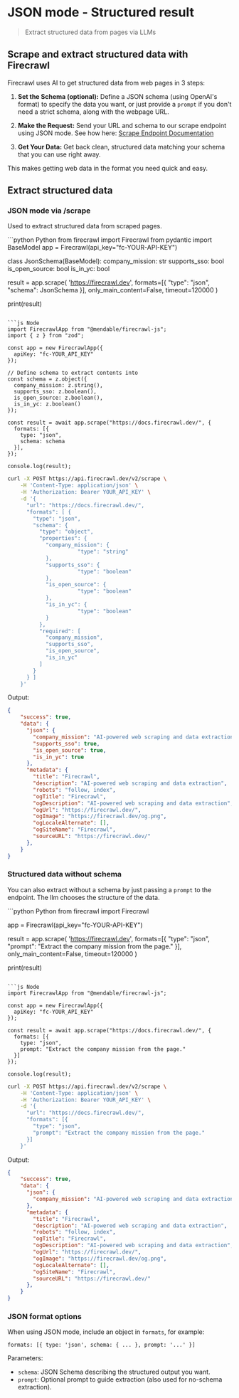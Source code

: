 # JSON mode - Structured result

> Extract structured data from pages via LLMs

## Scrape and extract structured data with Firecrawl

Firecrawl uses AI to get structured data from web pages in 3 steps:

1. **Set the Schema (optional):**
   Define a JSON schema (using OpenAI's format) to specify the data you want, or just provide a `prompt` if you don't need a strict schema, along with the webpage URL.

2. **Make the Request:**
   Send your URL and schema to our scrape endpoint using JSON mode. See how here:
   [Scrape Endpoint Documentation](https://docs.firecrawl.dev/api-reference/endpoint/scrape)

3. **Get Your Data:**
   Get back clean, structured data matching your schema that you can use right away.

This makes getting web data in the format you need quick and easy.

## Extract structured data

### JSON mode via /scrape

Used to extract structured data from scraped pages.

<CodeGroup>
  ```python Python
  from firecrawl import Firecrawl
  from pydantic import BaseModel
  app = Firecrawl(api_key="fc-YOUR-API-KEY")

  class JsonSchema(BaseModel):
      company_mission: str
      supports_sso: bool
      is_open_source: bool
      is_in_yc: bool

  result = app.scrape(
      'https://firecrawl.dev',
      formats=[{
        "type": "json",
        "schema": JsonSchema
      }],
      only_main_content=False,
      timeout=120000
  )

  print(result)
  ```

  ```js Node
  import FirecrawlApp from "@mendable/firecrawl-js";
  import { z } from "zod";

  const app = new FirecrawlApp({
    apiKey: "fc-YOUR_API_KEY"
  });

  // Define schema to extract contents into
  const schema = z.object({
    company_mission: z.string(),
    supports_sso: z.boolean(),
    is_open_source: z.boolean(),
    is_in_yc: z.boolean()
  });

  const result = await app.scrape("https://docs.firecrawl.dev/", {
    formats: [{
      type: "json",
      schema: schema
    }],
  });

  console.log(result);
  ```

  ```bash cURL
  curl -X POST https://api.firecrawl.dev/v2/scrape \
      -H 'Content-Type: application/json' \
      -H 'Authorization: Bearer YOUR_API_KEY' \
      -d '{
        "url": "https://docs.firecrawl.dev/",
        "formats": [ {
          "type": "json",
          "schema": {
            "type": "object",
            "properties": {
              "company_mission": {
                        "type": "string"
              },
              "supports_sso": {
                        "type": "boolean"
              },
              "is_open_source": {
                        "type": "boolean"
              },
              "is_in_yc": {
                        "type": "boolean"
              }
            },
            "required": [
              "company_mission",
              "supports_sso",
              "is_open_source",
              "is_in_yc"
            ]
          }
        } ]
      }'
  ```
</CodeGroup>

Output:

```json JSON
{
    "success": true,
    "data": {
      "json": {
        "company_mission": "AI-powered web scraping and data extraction",
        "supports_sso": true,
        "is_open_source": true,
        "is_in_yc": true
      },
      "metadata": {
        "title": "Firecrawl",
        "description": "AI-powered web scraping and data extraction",
        "robots": "follow, index",
        "ogTitle": "Firecrawl",
        "ogDescription": "AI-powered web scraping and data extraction",
        "ogUrl": "https://firecrawl.dev/",
        "ogImage": "https://firecrawl.dev/og.png",
        "ogLocaleAlternate": [],
        "ogSiteName": "Firecrawl",
        "sourceURL": "https://firecrawl.dev/"
      },
    }
}
```

### Structured data without schema

You can also extract without a schema by just passing a `prompt` to the endpoint. The llm chooses the structure of the data.

<CodeGroup>
  ```python Python
  from firecrawl import Firecrawl

  app = Firecrawl(api_key="fc-YOUR-API-KEY")

  result = app.scrape(
      'https://firecrawl.dev',
      formats=[{
        "type": "json",
        "prompt": "Extract the company mission from the page."
      }],
      only_main_content=False,
      timeout=120000
  )

  print(result)
  ```

  ```js Node
  import FirecrawlApp from "@mendable/firecrawl-js";

  const app = new FirecrawlApp({
    apiKey: "fc-YOUR_API_KEY"
  });

  const result = await app.scrape("https://docs.firecrawl.dev/", {
    formats: [{
      type: "json",
      prompt: "Extract the company mission from the page."
    }]
  });

  console.log(result);
  ```

  ```bash cURL
  curl -X POST https://api.firecrawl.dev/v2/scrape \
      -H 'Content-Type: application/json' \
      -H 'Authorization: Bearer YOUR_API_KEY' \
      -d '{
        "url": "https://docs.firecrawl.dev/",
        "formats": [{
          "type": "json",
          "prompt": "Extract the company mission from the page."
        }]
      }'
  ```
</CodeGroup>

Output:

```json JSON
{
    "success": true,
    "data": {
      "json": {
        "company_mission": "AI-powered web scraping and data extraction",
      },
      "metadata": {
        "title": "Firecrawl",
        "description": "AI-powered web scraping and data extraction",
        "robots": "follow, index",
        "ogTitle": "Firecrawl",
        "ogDescription": "AI-powered web scraping and data extraction",
        "ogUrl": "https://firecrawl.dev/",
        "ogImage": "https://firecrawl.dev/og.png",
        "ogLocaleAlternate": [],
        "ogSiteName": "Firecrawl",
        "sourceURL": "https://firecrawl.dev/"
      },
    }
}
```

### JSON format options

When using JSON mode, include an object in `formats`, for example:

`formats: [{ type: 'json', schema: { ... }, prompt: '...' }]`

Parameters:

* `schema`: JSON Schema describing the structured output you want.
* `prompt`: Optional prompt to guide extraction (also used for no-schema extraction).
